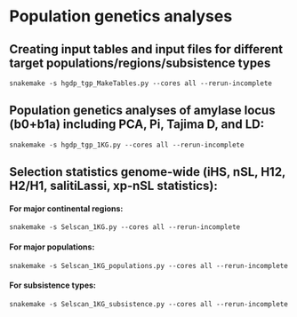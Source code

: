 # Population genetics analyses



## Creating input tables and input files for different target populations/regions/subsistence types

```
snakemake -s hgdp_tgp_MakeTables.py --cores all --rerun-incomplete 
```


## Population genetics analyses of amylase locus (b0+b1a) including PCA, Pi, Tajima D, and LD: 

```
snakemake -s hgdp_tgp_1KG.py --cores all --rerun-incomplete 
```


## Selection statistics genome-wide (iHS, nSL, H12, H2/H1, salitiLassi, xp-nSL statistics):


#### For major continental regions:
```
snakemake -s Selscan_1KG.py --cores all --rerun-incomplete 
```


#### For major populations:
```
snakemake -s Selscan_1KG_populations.py --cores all --rerun-incomplete 
```

#### For subsistence types:
```
snakemake -s Selscan_1KG_subsistence.py --cores all --rerun-incomplete 
```

